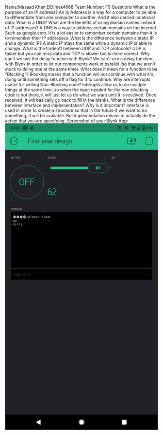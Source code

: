 Name:Masaad Khan 
EID:mak4668
Team Number: F9
Questions 
What is the purpose of an IP address? An Ip Address is a way for a computer to be able to differentiate from one computer to another. And it also carried locational data. 
What is a DNS? What are the benefits of using domain names instead of IP addresses? A DNS is a way to address certain domains on the internet. Such as google.com. It is a lot easier to remember certain domains than it is to remember their IP addresses. 
What is the difference between a static IP and a dynamic IP? A static IP stays the same while a dynamic IP is able to change. 
What is the tradeoff between UDP and TCP protocols? UDP is faster but you can miss data and TCP is slower but is more correct.
Why can't we use the delay function with Blynk? We can't use a delay function with Blynk in order to let our components work in parallel (so that we aren't stuck to doing one at the same time). 
What does it mean for a function to be "Blocking"? Blocking means that a function will not continue with what it's doing until something sets off a flag for it to continue. 
Why are interrupts useful for writing Non-Blocking code? Interupts allow us to do multiple things at the same time, so when the input needed for the non-blocking code is not there, it will just let us do what we want until it is received. Once received, it will basically go back to fill in the blanks. 
What is the difference between interface and implementation? Why is it important? Interface is used in order to create a structure so that in the future if we want to do something, it will be available. But implementation means to actually do the action that you are specifying. 
Screenshot of your Blynk App: 
![your image here->](img/fydelab.PNG)
